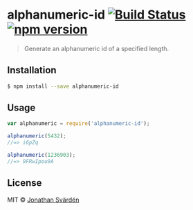 # alphanumeric-id [![Build Status](https://travis-ci.org/cfj/alphanumeric-id.svg?branch=master)](https://travis-ci.org/cfj/alphanumeric-id) [![npm version](https://badge.fury.io/js/alphanumeric-id.svg)](http://badge.fury.io/js/alphanumeric-id)

> Generate an alphanumeric id of a specified length.


## Installation

```sh
$ npm install --save alphanumeric-id
```


## Usage

```js
var alphanumeric = require('alphanumeric-id');

alphanumeric(5432);
//=> i6pZq

alphanumeric(1236903);
//=> 9FRwIpou9A
```

## License

MIT © [Jonathan Svärdén](http://svarden.se)